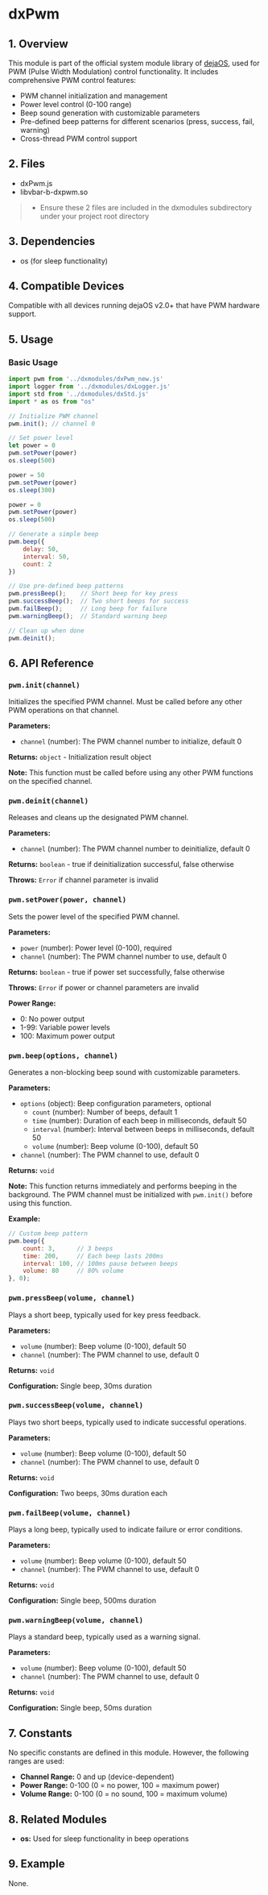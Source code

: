 # dxPwm

## 1. Overview

This module is part of the official system module library of [dejaOS](https://github.com/DejaOS/DejaOS), used for PWM (Pulse Width Modulation) control functionality.
It includes comprehensive PWM control features:

- PWM channel initialization and management
- Power level control (0-100 range)
- Beep sound generation with customizable parameters
- Pre-defined beep patterns for different scenarios (press, success, fail, warning)
- Cross-thread PWM control support

## 2. Files

- dxPwm.js
- libvbar-b-dxpwm.so

> - Ensure these 2 files are included in the dxmodules subdirectory under your project root directory

## 3. Dependencies

- os (for sleep functionality)

## 4. Compatible Devices

Compatible with all devices running dejaOS v2.0+ that have PWM hardware support.

## 5. Usage

### Basic Usage

```javascript
import pwm from '../dxmodules/dxPwm_new.js'
import logger from '../dxmodules/dxLogger.js'
import std from '../dxmodules/dxStd.js'
import * as os from "os"

// Initialize PWM channel
pwm.init(); // channel 0

// Set power level
let power = 0
pwm.setPower(power)
os.sleep(500)

power = 50
pwm.setPower(power)
os.sleep(300)

power = 0
pwm.setPower(power)
os.sleep(500)

// Generate a simple beep
pwm.beep({
    delay: 50,
    interval: 50,
    count: 2
})

// Use pre-defined beep patterns
pwm.pressBeep();    // Short beep for key press
pwm.successBeep();  // Two short beeps for success
pwm.failBeep();     // Long beep for failure
pwm.warningBeep();  // Standard warning beep

// Clean up when done
pwm.deinit();
```

## 6. API Reference

### `pwm.init(channel)`

Initializes the specified PWM channel. Must be called before any other PWM operations on that channel.

**Parameters:**

- `channel` (number): The PWM channel number to initialize, default 0

**Returns:** `object` - Initialization result object

**Note:** This function must be called before using any other PWM functions on the specified channel.

### `pwm.deinit(channel)`

Releases and cleans up the designated PWM channel.

**Parameters:**

- `channel` (number): The PWM channel number to deinitialize, default 0

**Returns:** `boolean` - true if deinitialization successful, false otherwise

**Throws:** `Error` if channel parameter is invalid

### `pwm.setPower(power, channel)`

Sets the power level of the specified PWM channel.

**Parameters:**

- `power` (number): Power level (0-100), required
- `channel` (number): The PWM channel number to use, default 0

**Returns:** `boolean` - true if power set successfully, false otherwise

**Throws:** `Error` if power or channel parameters are invalid

**Power Range:**

- 0: No power output
- 1-99: Variable power levels
- 100: Maximum power output

### `pwm.beep(options, channel)`

Generates a non-blocking beep sound with customizable parameters.

**Parameters:**

- `options` (object): Beep configuration parameters, optional
  - `count` (number): Number of beeps, default 1
  - `time` (number): Duration of each beep in milliseconds, default 50
  - `interval` (number): Interval between beeps in milliseconds, default 50
  - `volume` (number): Beep volume (0-100), default 50
- `channel` (number): The PWM channel to use, default 0

**Returns:** `void`

**Note:** This function returns immediately and performs beeping in the background. The PWM channel must be initialized with `pwm.init()` before using this function.

**Example:**

```javascript
// Custom beep pattern
pwm.beep({
    count: 3,      // 3 beeps
    time: 200,     // Each beep lasts 200ms
    interval: 100, // 100ms pause between beeps
    volume: 80     // 80% volume
}, 0);
```

### `pwm.pressBeep(volume, channel)`

Plays a short beep, typically used for key press feedback.

**Parameters:**

- `volume` (number): Beep volume (0-100), default 50
- `channel` (number): The PWM channel to use, default 0

**Returns:** `void`

**Configuration:** Single beep, 30ms duration

### `pwm.successBeep(volume, channel)`

Plays two short beeps, typically used to indicate successful operations.

**Parameters:**

- `volume` (number): Beep volume (0-100), default 50
- `channel` (number): The PWM channel to use, default 0

**Returns:** `void`

**Configuration:** Two beeps, 30ms duration each

### `pwm.failBeep(volume, channel)`

Plays a long beep, typically used to indicate failure or error conditions.

**Parameters:**

- `volume` (number): Beep volume (0-100), default 50
- `channel` (number): The PWM channel to use, default 0

**Returns:** `void`

**Configuration:** Single beep, 500ms duration

### `pwm.warningBeep(volume, channel)`

Plays a standard beep, typically used as a warning signal.

**Parameters:**

- `volume` (number): Beep volume (0-100), default 50
- `channel` (number): The PWM channel to use, default 0

**Returns:** `void`

**Configuration:** Single beep, 50ms duration

## 7. Constants

No specific constants are defined in this module. However, the following ranges are used:

- **Channel Range:** 0 and up (device-dependent)
- **Power Range:** 0-100 (0 = no power, 100 = maximum power)
- **Volume Range:** 0-100 (0 = no sound, 100 = maximum volume)

## 8. Related Modules

- **os:** Used for sleep functionality in beep operations

## 9. Example

None.